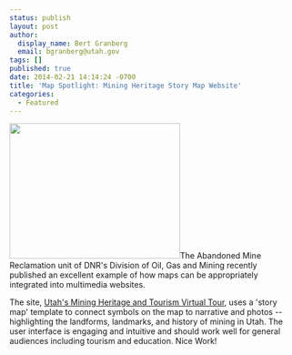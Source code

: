 ```yaml
---
status: publish
layout: post
author:
  display_name: Bert Granberg
  email: bgranberg@utah.gov
tags: []
published: true
date: 2014-02-21 14:14:24 -0700
title: 'Map Spotlight: Mining Heritage Story Map Website'
categories:
  - Featured
---
```

<p><a href="{{ "/downloads/miningheritage.png" | prepend: site.baseurl }}"><img src="{{ "/images/miningheritage-300x238.png" | prepend: site.baseurl }}" alt="" title="miningheritage" width="300" height="238" class="inline-text-left" /></a>The Abandoned Mine Reclamation unit of DNR's Division of Oil, Gas and Mining recently published an excellent example of how maps can be appropriately integrated into multimedia websites.</p>
<p>The site, <a href="http://utahdnr.maps.arcgis.com/apps/MapTour/index.html?appid=e9f627369824484bab5a6399a5149c9a&webmap=5b3cff7c878642b99971a7a10491a04a">Utah's Mining Heritage and Tourism Virtual Tour</a>, uses a 'story map' template to connect symbols on the map to narrative and photos -- highlighting the landforms, landmarks, and history of mining in Utah. The user interface is engaging and intuitive and should work well for general audiences including tourism and education. Nice Work! </p>
